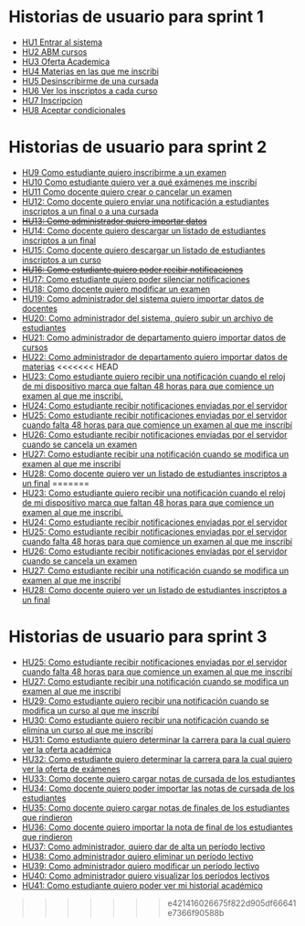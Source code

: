 # Historias de usuario para sprint 1
 - [HU1 Entrar al sistema](./HU01-entrar-al-sistema)
 - [HU2 ABM cursos](./HU02-ABM-cursos)
 - [HU3 Oferta Academica](./HU03-Oferta-Academica)
 - [HU4 Materias en las que me inscribi](./HU04-Materias-en-las-que-me-inscribi)
 - [HU5 Desinscribirme de una cursada](./HU05-Desinscribirme-de-una-cursada)
 - [HU6 Ver los inscriptos a cada curso](HU06-Ver-los-inscriptos-a-cada-curso)
 - [HU7 Inscripcion](HU07-Inscripcion)
 - [HU8 Aceptar condicionales](HU08-Aceptar-condicionales)
# Historias de usuario para sprint 2
 - [HU9 Como estudiante quiero inscribirme a un examen](HU09-inscripcion-examen)
 - [HU10 Como estudiante quiero ver a qué exámenes me inscribí](HU10-mis-examenes)
 - [HU11 Como docente quiero crear o cancelar un examen](HU11-Crear-cancelar-examen)
 - [HU12: Como docente quiero enviar una notificación a estudiantes inscriptos a un final o a una cursada](HU12-enviar-notificacion-estudiantes)
 - ~~[HU13: Como administrador quiero importar datos](HU13-importar-datos)~~
 - [HU14: Como docente quiero descargar un listado de estudiantes inscriptos a un final](HU14-inscriptos-final)
 - [HU15: Como docente quiero descargar un listado de estudiantes inscriptos a un curso](HU15-inscriptos-cursada)
 - ~~[HU16: Como estudiante quiero poder recibir notificaciones](HU16-notificaciones)~~
 - [HU17: Como estudiante quiero poder silenciar notificaciones](HU17-silenciar-notificaciones)
 - [HU18: Como docente quiero modificar un examen](HU18-modificar-examen)
 - [HU19: Como administrador del sistema quiero importar datos de docentes](HU19-archivo-docentes)
 - [HU20: Como administrador del sistema, quiero subir un archivo de estudiantes](HU20-archivo-estudiantes)
 - [HU21: Como administrador de departamento quiero importar datos de cursos](HU21-archivo-cursos)
 - [HU22: Como administrador de departamento quiero importar datos de materias](HU22-archivo-materias)
<<<<<<< HEAD
 - [HU23: Como estudiante quiero recibir una notificación cuando el reloj de mi dispositivo marca que faltan 48 horas para que comience un examen al que me inscribí.](HU23-notificación-local)
 - [HU24: Como estudiante recibir notificaciones enviadas por el servidor](HU24-notificación-firebase)
 - [HU25: Como estudiante recibir notificaciones enviadas por el servidor cuando falta 48 horas para que comience un examen al que me inscribí](HU25-notificación-examen-firebase)
 - [HU26: Como estudiante recibir notificaciones enviadas por el servidor cuando se cancela un examen](HU26-notificación-cancelacion-firebase)
 - [HU27: Como estudiante recibir una notificación cuando se modifica un examen al que me inscribí](HU27-notificacion-modificacion-firebase)
 - [HU28: Como docente quiero ver un listado de estudiantes inscriptos a un final](HU28-Ver-inscriptos-examen)
=======
 - [HU23: Como estudiante quiero recibir una notificación cuando el reloj de mi dispositivo marca que faltan 48 horas para que comience un examen al que me inscribí.](HU23-notificación-local)
 - [HU24: Como estudiante recibir notificaciones enviadas por el servidor](HU24-notificación-firebase)
 - [HU25: Como estudiante recibir notificaciones enviadas por el servidor cuando falta 48 horas para que comience un examen al que me inscribí](HU25-notificación-examen-firebase)
 - [HU26: Como estudiante recibir notificaciones enviadas por el servidor cuando se cancela un examen](HU26-notificación-cancelacion-firebase)
 - [HU27: Como estudiante recibir una notificación cuando se modifica un examen al que me inscribí](HU27-notificacion-modificacion-firebase)
 - [HU28: Como docente quiero ver un listado de estudiantes inscriptos a un final](HU28-Ver-inscriptos-examen)
# Historias de usuario para sprint 3
 - [HU25: Como estudiante recibir notificaciones enviadas por el servidor cuando falta 48 horas para que comience un examen al que me inscribí](HU25-notificación-examen-firebase)
 - [HU27: Como estudiante recibir una notificación cuando se modifica un examen al que me inscribí](HU27-notificacion-modificacion-firebase)
 - [HU29: Como estudiante quiero recibir una notificación cuando se modifica un curso al que me inscribí](HU29-notificacion-modificacion-curso)
- [HU30: Como estudiante quiero recibir una notificación cuando se elimina un curso al que me inscribí](HU30-notificacion-eliminacion-curso)
- [HU31: Como estudiante quiero determinar la carrera para la cual quiero ver la oferta académica](HU31-determinar-carrera-cursos)
- [HU32: Como estudiante quiero determinar la carrera para la cual quiero ver la oferta de exámenes](HU32-determinar-carrera-examenes)
- [HU33: Como docente quiero cargar notas de cursada de los estudiantes](HU33-cargar-notas-cursada)
- [HU34: Como docente quiero poder importar las notas de cursada de los estudiantes](HU34-importar-notas-cursada)
- [HU35: Como docente quiero cargar notas de finales de los estudiantes que rindieron](HU35-cargar-notas-final)
- [HU36: Como docente quiero importar la nota de final de los estudiantes que rindieron](HU36-importar-notas-final)
- [HU37: Como administrador, quiero dar de alta un período lectivo](HU37-alta-período-lectivo)
- [HU38: Como administrador quiero eliminar un período lectivo](HU38-eliminar-periodo)
- [HU39: Como administrador quiero modificar un período lectivo](HU39-modificar-periodo)
- [HU40: Como administrador quiero visualizar los períodos lectivos](HU40-ver-periodos)
- [HU41: Como estudiante quiero poder ver mi historial académico](HU41-historial-academico)
>>>>>>> e421416026675f822d905df66641e7366f90588b
